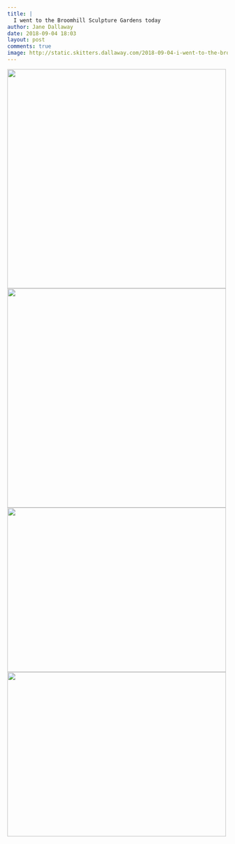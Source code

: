 ```yaml
---
title: |
  I went to the Broomhill Sculpture Gardens today
author: Jane Dallaway
date: 2018-09-04 18:03
layout: post
comments: true
image: http://static.skitters.dallaway.com/2018-09-04-i-went-to-the-broomhill-sculpture-gardens-today-thumb-1-IMG_6543.jpg
---
```


<div>
        <a href="http://static.skitters.dallaway.com/2018-09-04-i-went-to-the-broomhill-sculpture-gardens-today-fullsize-1-IMG_6543.jpg">
          <img src="http://static.skitters.dallaway.com/2018-09-04-i-went-to-the-broomhill-sculpture-gardens-today-thumb-1-IMG_6543.jpg" width="500" height="500"/>
        </a>
      </div><div>
        <a href="http://static.skitters.dallaway.com/2018-09-04-i-went-to-the-broomhill-sculpture-gardens-today-fullsize-2-IMG_6535.jpg">
          <img src="http://static.skitters.dallaway.com/2018-09-04-i-went-to-the-broomhill-sculpture-gardens-today-thumb-2-IMG_6535.jpg" width="500" height="500"/>
        </a>
      </div><div>
        <a href="http://static.skitters.dallaway.com/2018-09-04-i-went-to-the-broomhill-sculpture-gardens-today-fullsize-3-IMG_6542.jpg">
          <img src="http://static.skitters.dallaway.com/2018-09-04-i-went-to-the-broomhill-sculpture-gardens-today-thumb-3-IMG_6542.jpg" width="500" height="375"/>
        </a>
      </div><div>
        <a href="http://static.skitters.dallaway.com/2018-09-04-i-went-to-the-broomhill-sculpture-gardens-today-fullsize-4-IMG_6520.jpg">
          <img src="http://static.skitters.dallaway.com/2018-09-04-i-went-to-the-broomhill-sculpture-gardens-today-thumb-4-IMG_6520.jpg" width="500" height="375"/>
        </a>
      </div>

